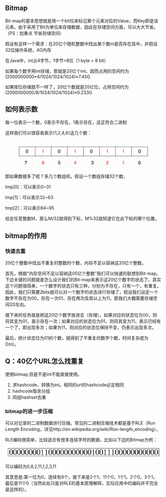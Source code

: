 ##  Bitmap
Bit-map的基本思想就是用一个bit位来标记某个元素对应的Value，而Key即是该元素。由于采用了Bit为单位来存储数据，因此在存储空间方面，可以大大节省。（PS：划重点 节省存储空间）

假设有这样一个需求：在20亿个随机整数中找出某个数m是否存在其中，并假设32位操作系统，4G内存

在Java中，int占4字节，1字节=8位（1 byte = 8 bit）

如果每个数字用int存储，那就是20亿个int，因而占用的空间约为  (2000000000*4/1024/1024/1024)≈7.45G

如果按位存储就不一样了，20亿个数就是20亿位，占用空间约为  (2000000000/8/1024/1024/1024)≈0.233G

## 如何表示数
每一位表示一个数，0表示不存在，1表示存在，这正符合二进制

这样我们可以很容易表示{1,2,4,6}这几个数：

![img.png](bit1246.png)

那如果数据多了呢？多几个数组呗。假设一个数组存储32个数，

tmp[0]：可以表示0~31

tmp[1]：可以表示32~63

tmp[2]：可以表示64~95

给定任意整数M，那么M/32就得到下标，M%32就知道它在此下标的哪个位置。

## bitmap的作用
### 快速去重

20亿个整数中找出不重复的整数的个数，内存不足以容纳这20亿个整数。

首先，根据“内存空间不足以容纳这05亿个整数”我们可以快速的联想到Bit-map。下边关键的问题就是怎么设计我们的Bit-map来表示这20亿个数字的状态了。其实这个问题很简单，一个数字的状态只有三种，分别为不存在，只有一个，有重复。因此，我们只需要2bits就可以对一个数字的状态进行存储了，假设我们设定一个数字不存在为00，存在一次01，存在两次及其以上为11。那我们大概需要存储空间2G左右。

接下来的任务就是把这20亿个数字放进去（存储），如果对应的状态位为00，则将其变为01，表示存在一次；如果对应的状态位为01，则将其变为11，表示已经有一个了，即出现多次；如果为11，则对应的状态位保持不变，仍表示出现多次。

最后，统计状态位为01的个数，就得到了不重复的数字个数，时间复杂度为O(n)。

## Q：40亿个URL怎么找重复
使用bitmap,但是不是int不能直接使用。
1. 求hashcode，转换为int。相同的url的hashcode必定相同
2. hashcode取余分组
3. 同组hashset去重

### bitmap的进一步压缩
可以对记录的二进制数据进行压缩。常见的二进制压缩技术都是基于RLE（Run Length Encoding，详见http://en.wikipedia.org/wiki/Run-length_encoding）。

RLE编码很简单，比较适合有很多连续字符的数据，比如以下边的Bitmap为例：

![img.png](rle.png)

可以编码为0,8,2,11,1,2,3,11

其意思是:第一位为0，连续有8个，接下来是2个1，11个0，1个1，2个0，3个1，最后是11个0（当然此处只是对RLE的基本原理解释，实际应用中的编码并不完全是这样的）。
